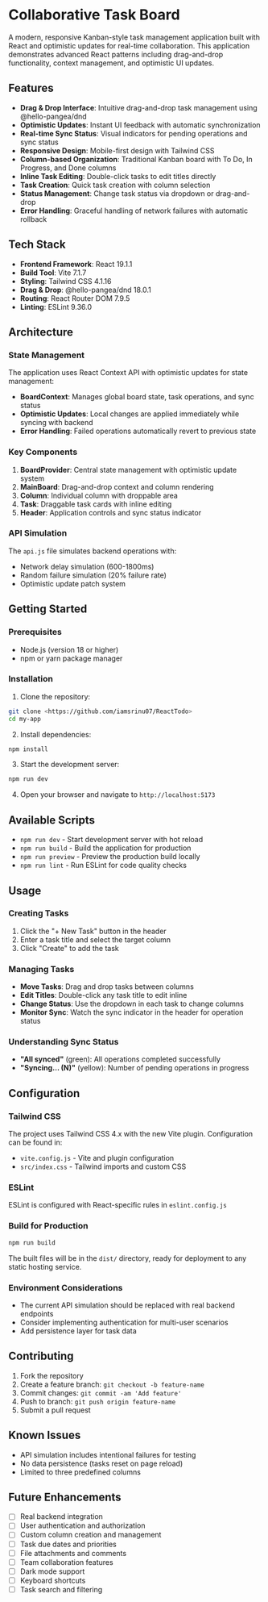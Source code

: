 # Collaborative Task Board

A modern, responsive Kanban-style task management application built with React and optimistic updates for real-time collaboration. This application demonstrates advanced React patterns including drag-and-drop functionality, context management, and optimistic UI updates.

##  Features

- **Drag & Drop Interface**: Intuitive drag-and-drop task management using @hello-pangea/dnd
- **Optimistic Updates**: Instant UI feedback with automatic synchronization
- **Real-time Sync Status**: Visual indicators for pending operations and sync status
- **Responsive Design**: Mobile-first design with Tailwind CSS
- **Column-based Organization**: Traditional Kanban board with To Do, In Progress, and Done columns
- **Inline Task Editing**: Double-click tasks to edit titles directly
- **Task Creation**: Quick task creation with column selection
- **Status Management**: Change task status via dropdown or drag-and-drop
- **Error Handling**: Graceful handling of network failures with automatic rollback

##  Tech Stack

- **Frontend Framework**: React 19.1.1
- **Build Tool**: Vite 7.1.7
- **Styling**: Tailwind CSS 4.1.16
- **Drag & Drop**: @hello-pangea/dnd 18.0.1
- **Routing**: React Router DOM 7.9.5
- **Linting**: ESLint 9.36.0




##  Architecture

### State Management
The application uses React Context API with optimistic updates for state management:

- **BoardContext**: Manages global board state, task operations, and sync status
- **Optimistic Updates**: Local changes are applied immediately while syncing with backend
- **Error Handling**: Failed operations automatically revert to previous state

### Key Components

1. **BoardProvider**: Central state management with optimistic update system
2. **MainBoard**: Drag-and-drop context and column rendering
3. **Column**: Individual column with droppable area
4. **Task**: Draggable task cards with inline editing
5. **Header**: Application controls and sync status indicator

### API Simulation
The `api.js` file simulates backend operations with:
- Network delay simulation (600-1800ms)
- Random failure simulation (20% failure rate)
- Optimistic update patch system

##  Getting Started

### Prerequisites
- Node.js (version 18 or higher)
- npm or yarn package manager

### Installation

1. Clone the repository:
```bash
git clone <https://github.com/iamsrinu07/ReactTodo>
cd my-app
```

2. Install dependencies:
```bash
npm install
```

3. Start the development server:
```bash
npm run dev
```

4. Open your browser and navigate to `http://localhost:5173`

##  Available Scripts

- `npm run dev` - Start development server with hot reload
- `npm run build` - Build the application for production
- `npm run preview` - Preview the production build locally
- `npm run lint` - Run ESLint for code quality checks

##  Usage

### Creating Tasks
1. Click the "+ New Task" button in the header
2. Enter a task title and select the target column
3. Click "Create" to add the task

### Managing Tasks
- **Move Tasks**: Drag and drop tasks between columns
- **Edit Titles**: Double-click any task title to edit inline
- **Change Status**: Use the dropdown in each task to change columns
- **Monitor Sync**: Watch the sync indicator in the header for operation status

### Understanding Sync Status
- **"All synced"** (green): All operations completed successfully
- **"Syncing… (N)"** (yellow): Number of pending operations in progress

##  Configuration

### Tailwind CSS
The project uses Tailwind CSS 4.x with the new Vite plugin. Configuration can be found in:
- `vite.config.js` - Vite and plugin configuration
- `src/index.css` - Tailwind imports and custom CSS

### ESLint
ESLint is configured with React-specific rules in `eslint.config.js`


### Build for Production
```bash
npm run build
```

The built files will be in the `dist/` directory, ready for deployment to any static hosting service.

### Environment Considerations
- The current API simulation should be replaced with real backend endpoints
- Consider implementing authentication for multi-user scenarios
- Add persistence layer for task data

##  Contributing

1. Fork the repository
2. Create a feature branch: `git checkout -b feature-name`
3. Commit changes: `git commit -am 'Add feature'`
4. Push to branch: `git push origin feature-name`
5. Submit a pull request

##  Known Issues

- API simulation includes intentional failures for testing
- No data persistence (tasks reset on page reload)
- Limited to three predefined columns

##  Future Enhancements

- [ ] Real backend integration
- [ ] User authentication and authorization
- [ ] Custom column creation and management
- [ ] Task due dates and priorities
- [ ] File attachments and comments
- [ ] Team collaboration features
- [ ] Dark mode support
- [ ] Keyboard shortcuts
- [ ] Task search and filtering
